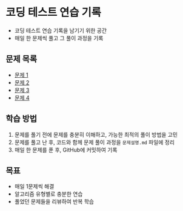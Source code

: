 # 코딩 테스트 연습 기록
- 코딩 테스트 연습 기록을 남기기 위한 공간
- 매일 한 문제씩 풀고 그 풀이 과정을 기록

## 문제 목록
- [문제 1](문제1/문제설명.md)
- [문제 2](문제2/문제설명.md)
- [문제 3](문제3/문제설명.md)
- [문제 4](문제3/문제설명.md)

## 학습 방법
1. 문제를 풀기 전에 문제를 충분히 이해하고, 가능한 최적의 풀이 방법을 고민
2. 문제를 풀고 난 후, 코드와 함께 문제 풀이 과정을 `문제설명.md` 파일에 정리
3. 매일 한 문제를 푼 후, GitHub에 커밋하여 기록

## 목표
- 매일 1문제씩 해결
- 알고리즘 유형별로 충분한 연습
- 풀었던 문제들을 리뷰하여 반복 학습
